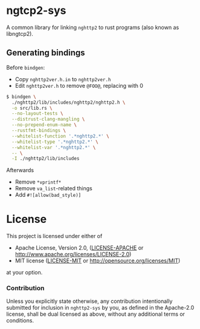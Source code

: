 # ngtcp2-sys

A common library for linking `nghttp2` to rust programs (also known as
libngtcp2).

## Generating bindings

Before `bindgen`:

* Copy `nghttp2ver.h.in` to `nghttp2ver.h`
* Edit `nghttp2ver.h` to remove `@FOO@`, replacing with 0

```sh
$ bindgen \
  ./nghttp2/lib/includes/nghttp2/nghttp2.h \
  -o src/lib.rs \
  --no-layout-tests \
  --distrust-clang-mangling \
  --no-prepend-enum-name \
  --rustfmt-bindings \
  --whitelist-function '.*nghttp2.*' \
  --whitelist-type '.*nghttp2.*' \
  --whitelist-var '.*nghttp2.*' \
  -- \
  -I ./nghttp2/lib/includes
```

Afterwards

* Remove `*vprintf*`
* Remove `va_list`-related things
* Add `#![allow(bad_style)]`

# License

This project is licensed under either of

 * Apache License, Version 2.0, ([LICENSE-APACHE](LICENSE-APACHE) or
   http://www.apache.org/licenses/LICENSE-2.0)
 * MIT license ([LICENSE-MIT](LICENSE-MIT) or
   http://opensource.org/licenses/MIT)

at your option.

### Contribution

Unless you explicitly state otherwise, any contribution intentionally submitted
for inclusion in `nghttp2-sys` by you, as defined in the Apache-2.0 license,
shall be dual licensed as above, without any additional terms or conditions.
